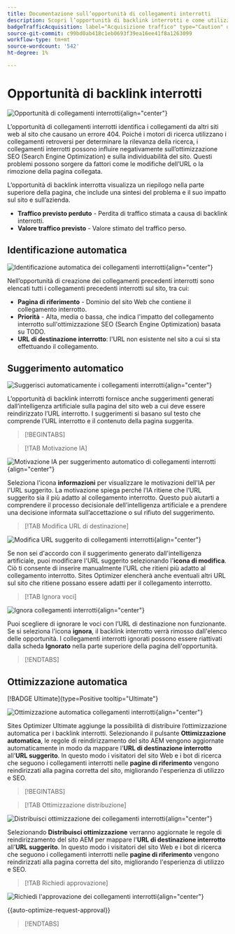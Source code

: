 ```yaml
---
title: Documentazione sull’opportunità di collegamenti interrotti
description: Scopri l’opportunità di backlink interrotti e come utilizzarla per migliorare l’acquisizione del traffico.
badgeTrafficAcquisition: label="Acquisizione traffico" type="Caution" url="../../opportunity-types/traffic-acquisition.md" tooltip="Acquisizione traffico"
source-git-commit: c99bd0ab418c1eb0693f39ea16ee41f8a1263099
workflow-type: tm+mt
source-wordcount: '542'
ht-degree: 1%

---
```



# Opportunità di backlink interrotti

![Opportunità di collegamenti interrotti](./assets/broken-backlinks/hero.png){align="center"}

L’opportunità di collegamenti interrotti identifica i collegamenti da altri siti web al sito che causano un errore 404. Poiché i motori di ricerca utilizzano i collegamenti retroversi per determinare la rilevanza della ricerca, i collegamenti interrotti possono influire negativamente sull’ottimizzazione SEO (Search Engine Optimization) e sulla individuabilità del sito. Questi problemi possono sorgere da fattori come le modifiche dell’URL o la rimozione della pagina collegata.

L’opportunità di backlink interrotta visualizza un riepilogo nella parte superiore della pagina, che include una sintesi del problema e il suo impatto sul sito e sull’azienda.

* **Traffico previsto perduto** - Perdita di traffico stimata a causa di backlink interrotti.
* **Valore traffico previsto** - Valore stimato del traffico perso.

## Identificazione automatica

![Identificazione automatica dei collegamenti interrotti](./assets/broken-backlinks/auto-identify.png){align="center"}

Nell’opportunità di creazione dei collegamenti precedenti interrotti sono elencati tutti i collegamenti precedenti interrotti sul sito, tra cui:

* **Pagina di riferimento** - Dominio del sito Web che contiene il collegamento interrotto.
* **Priorità** - Alta, media o bassa, che indica l&#39;impatto del collegamento interrotto sull&#39;ottimizzazione SEO (Search Engine Optimization) basata su TODO.
* **URL di destinazione interrotto**: l&#39;URL non esistente nel sito a cui si sta effettuando il collegamento.

## Suggerimento automatico

![Suggerisci automaticamente i collegamenti interrotti](./assets/broken-backlinks/auto-suggest.png){align="center"}

L’opportunità di backlink interrotti fornisce anche suggerimenti generati dall’intelligenza artificiale sulla pagina del sito web a cui deve essere reindirizzato l’URL interrotto. I suggerimenti si basano sul testo che comprende l’URL interrotto e il contenuto della pagina suggerita.


>[!BEGINTABS]

>[!TAB Motivazione IA]

![Motivazione IA per suggerimento automatico di collegamenti interrotti](./assets/broken-backlinks/auto-suggest-ai-rationale.png){align="center"}

Seleziona l&#39;icona **informazioni** per visualizzare le motivazioni dell&#39;IA per l&#39;URL suggerito. La motivazione spiega perché l’IA ritiene che l’URL suggerito sia il più adatto al collegamento interrotto. Questo può aiutarti a comprendere il processo decisionale dell’intelligenza artificiale e a prendere una decisione informata sull’accettazione o sul rifiuto del suggerimento.

>[!TAB Modifica URL di destinazione]

![Modifica URL suggerito di collegamenti interrotti](./assets/broken-backlinks/edit-target-url.png){align="center"}

Se non sei d&#39;accordo con il suggerimento generato dall&#39;intelligenza artificiale, puoi modificare l&#39;URL suggerito selezionando l&#39;**icona di modifica**. Ciò ti consente di inserire manualmente l’URL che ritieni più adatto al collegamento interrotto. Sites Optimizer elencherà anche eventuali altri URL sul sito che ritiene possano essere adatti per il collegamento interrotto.

>[!TAB Ignora voci]

![Ignora collegamenti interrotti](./assets/broken-backlinks/ignore.png){align="center"}

Puoi scegliere di ignorare le voci con l’URL di destinazione non funzionante. Se si seleziona l&#39;icona **ignora**, il backlink interrotto verrà rimosso dall&#39;elenco delle opportunità. I collegamenti interrotti ignorati possono essere riattivati dalla scheda **Ignorato** nella parte superiore della pagina dell&#39;opportunità.

>[!ENDTABS]

## Ottimizzazione automatica

[!BADGE Ultimate]{type=Positive tooltip="Ultimate"}

![Ottimizzazione automatica collegamenti interrotti](./assets/broken-backlinks/auto-optimize.png){align="center"}

Sites Optimizer Ultimate aggiunge la possibilità di distribuire l’ottimizzazione automatica per i backlink interrotti. Selezionando il pulsante **Ottimizzazione automatica**, le regole di reindirizzamento del sito AEM vengono aggiornate automaticamente in modo da mappare l&#39;**URL di destinazione interrotto** all&#39;**URL suggerito**. In questo modo i visitatori del sito Web e i bot di ricerca che seguono i collegamenti interrotti nelle **pagine di riferimento** vengono reindirizzati alla pagina corretta del sito, migliorando l&#39;esperienza di utilizzo e SEO.

>[!BEGINTABS]

>[!TAB Ottimizzazione distribuzione]

![Distribuisci ottimizzazione dei collegamenti interrotti](./assets/broken-backlinks/deploy-optimization.png){align="center"}

Selezionando **Distribuisci ottimizzazione** verranno aggiornate le regole di reindirizzamento del sito AEM per mappare l&#39;**URL di destinazione interrotto** all&#39;**URL suggerito**. In questo modo i visitatori del sito Web e i bot di ricerca che seguono i collegamenti interrotti nelle **pagine di riferimento** vengono reindirizzati alla pagina corretta del sito, migliorando l&#39;esperienza di utilizzo e SEO.

>[!TAB Richiedi approvazione]

![Richiedi l&#39;approvazione dei collegamenti interrotti](./assets/broken-backlinks/request-approval.png){align="center"}

{{auto-optimize-request-approval}}

>[!ENDTABS]

